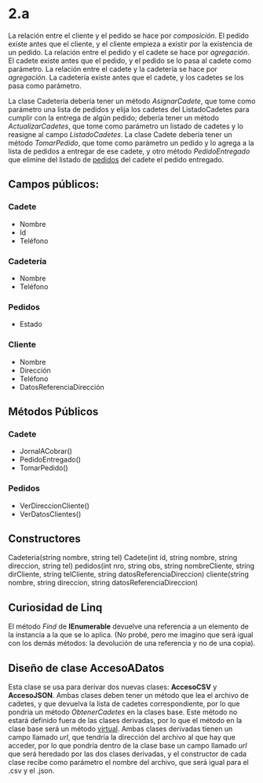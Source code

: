 # 2.a
La relación entre el cliente y el pedido se hace por _composición_. El pedido existe antes que el cliente, y el cliente empieza a existir por la existencia de un pedido.
La relación entre el pedido y el cadete se hace por _agregación_. El cadete existe antes que el pedido, y el pedido se lo pasa al cadete como parámetro.
La relación entre el cadete y la cadetería se hace por _agregación_. La cadetería existe antes que el cadete, y los cadetes se los pasa como parámetro.

La clase Cadetería debería tener un método _AsignarCadete_, que tome como parámetro una lista de pedidos y elija los cadetes del ListadoCadetes para cumplir con la entrega de algún pedido; debería tener un método _ActualizarCadetes_, que tome como parámetro un listado de cadetes y lo reasigne al campo _ListadoCadetes_.
La clase Cadete debería tener un método _TomarPedido_, que tome como parámetro un pedido y lo agrega a la lista de pedidos a entregar de ese cadete, y otro método _PedidoEntregado_ que elimine del listado de <ins>pedidos</ins> del cadete el pedido entregado.

## Campos públicos:
### Cadete
* Nombre
* Id
* Teléfono

### Cadetería
* Nombre
* Teléfono

### Pedidos
* Estado

### Cliente
* Nombre
* Dirección
* Teléfono
* DatosReferenciaDirección

## Métodos Públicos
### Cadete
* JornalACobrar()
* PedidoEntregado()
* TomarPedido()

### Pedidos
* VerDireccionCliente()
* VerDatosClientes()

## Constructores
Cadeteria(string nombre, string tel)
Cadete(int id, string nombre, string direccion, string tel)
pedidos(int nro, string obs, string nombreCliente, string dirCliente, string telCliente, string datosReferenciaDireccion)
cliente(string nombre, string direccion, string datosReferenciaDireccion)


## Curiosidad de Linq
El método _Find_ de **IEnumerable** devuelve una referencia a un elemento de la instancia a la que se lo aplica. (No probé, pero me imagino que será igual con los demás métodos: la devolución de una referencia y no de una copia).

## Diseño de clase AccesoADatos
Esta clase se usa para derivar dos nuevas clases: **AccesoCSV** y **AccesoJSON**. Ambas clases deben tener un método que lea el archivo de cadetes, y que devuelva la lista de cadetes correspondiente, por lo que pondría un método _ObtenerCadetes_ en la clases base. Este método no estará definido fuera de las clases derivadas, por lo que el método en la clase base será un método <ins>virtual</ins>.
Ambas clases derivadas tienen un campo llamado _url_, que tendría la dirección del archivo al que hay que acceder, por lo que pondría dentro de la clase base un campo llamado _url_ que será heredado por las dos clases derivadas, y el constructor de cada clase recibe como parámetro el nombre del archivo, que será igual para el .csv y el .json.
